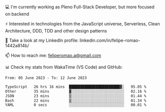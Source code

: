 💻 I'm currently working as Pleno Full-Stack Developer, but more focused on backend

⚡ Interested in technologies from the JavaScript universe, Serverless, Clean Architecture, DDD, TDD and other design patterns

👥 Take a look at my LinkedIn profile: linkedin.com/in/felipe-romao-1442a814b/

📫 How to reach me: feliperomao.a@gmail.com

📊 Check my stats from WakaTime (VS Code) and GitHub:

<!--START_SECTION:waka-->

```txt
From: 05 June 2023 - To: 12 June 2023

TypeScript   26 hrs 16 mins  ███████████████████████▓░   95.05 %
Other        35 mins         ▓░░░░░░░░░░░░░░░░░░░░░░░░   02.16 %
JSON         23 mins         ▒░░░░░░░░░░░░░░░░░░░░░░░░   01.44 %
Bash         22 mins         ▒░░░░░░░░░░░░░░░░░░░░░░░░   01.34 %
YAML         0 secs          ░░░░░░░░░░░░░░░░░░░░░░░░░   00.01 %
```

<!--END_SECTION:waka-->

